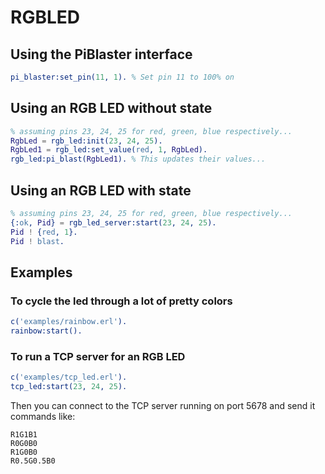 # RGBLED

## Using the PiBlaster interface

```erlang
pi_blaster:set_pin(11, 1). % Set pin 11 to 100% on
```

## Using an RGB LED without state

```erlang
% assuming pins 23, 24, 25 for red, green, blue respectively...
RgbLed = rgb_led:init(23, 24, 25).
RgbLed1 = rgb_led:set_value(red, 1, RgbLed).
rgb_led:pi_blast(RgbLed1). % This updates their values...
```

## Using an RGB LED with state

```erlang
% assuming pins 23, 24, 25 for red, green, blue respectively...
{:ok, Pid} = rgb_led_server:start(23, 24, 25).
Pid ! {red, 1}.
Pid ! blast.
```

## Examples
### To cycle the led through a lot of pretty colors

```erlang
c('examples/rainbow.erl').
rainbow:start().
```

### To run a TCP server for an RGB LED

```erlang
c('examples/tcp_led.erl').
tcp_led:start(23, 24, 25).
```

Then you can connect to the TCP server running on port 5678 and send it commands
like:

```
R1G1B1
R0G0B0
R1G0B0
R0.5G0.5B0
```

